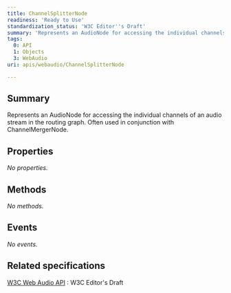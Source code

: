 ```yaml
---
title: ChannelSplitterNode
readiness: 'Ready to Use'
standardization_status: 'W3C Editor''s Draft'
summary: 'Represents an AudioNode for accessing the individual channels of an audio stream in the routing graph. Often used in conjunction with ChannelMergerNode.'
tags:
  0: API
  1: Objects
  3: WebAudio
uri: apis/webaudio/ChannelSplitterNode

---
```

## Summary

Represents an AudioNode for accessing the individual channels of an audio stream in the routing graph. Often used in conjunction with ChannelMergerNode.

## Properties

*No properties.*

## Methods

*No methods.*

## Events

*No events.*

## Related specifications

[W3C Web Audio API](http://webaudio.github.io/web-audio-api/)
:   W3C Editor's Draft
